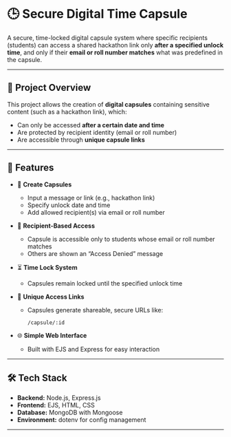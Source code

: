 # 🕒 Secure Digital Time Capsule

A secure, time-locked digital capsule system where specific recipients (students) can access a shared hackathon link only **after a specified unlock time**, and only if their **email or roll number matches** what was predefined in the capsule.

---

## 📌 Project Overview

This project allows the creation of **digital capsules** containing sensitive content (such as a hackathon link), which:

- Can only be accessed **after a certain date and time**
- Are protected by recipient identity (email or roll number)
- Are accessible through **unique capsule links**

---

## 🚀 Features

- 📝 **Create Capsules**

  - Input a message or link (e.g., hackathon link)
  - Specify unlock date and time
  - Add allowed recipient(s) via email or roll number

- 🔐 **Recipient-Based Access**

  - Capsule is accessible only to students whose email or roll number matches
  - Others are shown an “Access Denied” message

- ⏳ **Time Lock System**

  - Capsules remain locked until the specified unlock time

- 🔗 **Unique Access Links**

  - Capsules generate shareable, secure URLs like:
    ```
    /capsule/:id
    ```

- 🌐 **Simple Web Interface**
  - Built with EJS and Express for easy interaction

---

## 🛠️ Tech Stack

- **Backend:** Node.js, Express.js
- **Frontend:** EJS, HTML, CSS
- **Database:** MongoDB with Mongoose
- **Environment:** dotenv for config management

---
